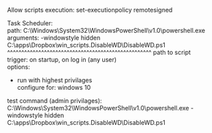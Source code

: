 Allow scripts execution:
set-executionpolicy remotesigned

Task Scheduler:  
path: C:\Windows\System32\WindowsPowerShell\v1.0\powershell.exe  
arguments: -windowstyle hidden C:\apps\Dropbox\win_scripts\.DisableWD\DisableWD.ps1  
								^^^^^^^^^^^^^^^^^^^^^^^^^^^^^^^^^^^^^^^^^^^^^^^^^^^ path to script  
trigger: on startup, on log in (any user)  
options:  
- run with highest privilages  
configure for: windows 10  

test command (admin privilages):  
C:\Windows\System32\WindowsPowerShell\v1.0\powershell.exe -windowstyle hidden C:\apps\Dropbox\win_scripts\.DisableWD\DisableWD.ps1
